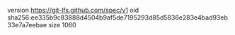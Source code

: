version https://git-lfs.github.com/spec/v1
oid sha256:ee335b9c83888d4504b9af5de7195293d85d5836e283e4bad93eb33e7a7eebae
size 1060
